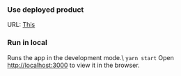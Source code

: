 ### Use deployed product

URL: [This](https://thanhdat-dev-js-4421.web.app/)

### Run in local

Runs the app in the development mode.\  `yarn start`
Open [http://localhost:3000](http://localhost:3000) to view it in the browser.
